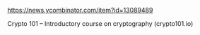 https://news.ycombinator.com/item?id=13089489

Crypto 101 – Introductory course on cryptography (crypto101.io)
